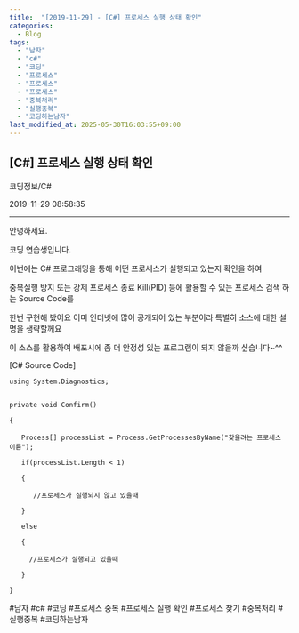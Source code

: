 ```yaml
---
title:  "[2019-11-29] - [C#] 프로세스 실행 상태 확인"
categories:
  - Blog
tags:
  - "남자"
  - "c#"
  - "코딩"
  - "프로세스"
  - "프로세스"
  - "프로세스"
  - "중복처리"
  - "실행중복"
  - "코딩하는남자"
last_modified_at: 2025-05-30T16:03:55+09:00
---
```


## [C#] 프로세스 실행 상태 확인

코딩정보/C#

2019-11-29 08:58:35

* * *

안녕하세요.

코딩 연습생입니다.

이번에는 C# 프로그래밍을 통해 어떤 프로세스가 실행되고 있는지 확인을 하여

중복실행 방지 또는 강제 프로세스 종료 Kill(PID) 등에 활용할 수 있는 프로세스 검색 하는 Source Code를

한번 구현해 봤어요 이미 인터넷에 많이 공개되어 있는 부분이라 특별히 소스에 대한 설명을 생략할께요

이 소스를 활용하여 배포시에 좀 더 안정성 있는 프로그램이 되지 않을까 싶습니다~^^

[C# Source Code]

    
    
    using System.Diagnostics;
    
    
    private void Confirm()
    
    {
    
       Process[] processList = Process.GetProcessesByName("찾을려는 프로세스 이름");
    
       if(processList.Length < 1)
    
       {
    
          //프로세스가 실행되지 않고 있을때
    
       }
    
       else
    
       {
    
         //프로세스가 실행되고 있을때
    
       }
    
    }

  

#남자 #c# #코딩 #프로세스 중복 #프로세스 실행 확인 #프로세스 찾기 #중복처리 #실행중복 #코딩하는남자

